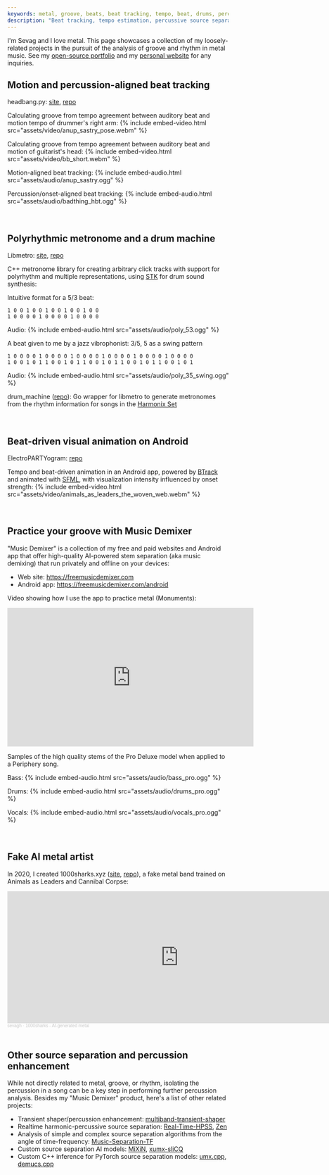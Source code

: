 ```yaml
---
keywords: metal, groove, beats, beat tracking, tempo, beat, drums, percussion, percussive, headbang, rhythm, metronome, polyrhythm, multimeter
description: "Beat tracking, tempo estimation, percussive source separation, and other music analysis tools for rhythm in metal music."
---
```


I'm Sevag and I love metal. This page showcases a collection of my loosely-related projects in the pursuit of the analysis of groove and rhythm in metal music. See my [open-source portfolio](https://github.com/sevagh) and my [personal website](https://sevag.xyz) for any inquiries.
<br style="line-height:0px;" />

## Motion and percussion-aligned beat tracking

headbang.py: [site](https://sevagh.github.io/headbang.py), [repo](https://github.com/sevagh/headbang.py)

Calculating groove from tempo agreement between auditory beat and motion tempo of drummer's right arm:
{% include embed-video.html src="assets/video/anup_sastry_pose.webm" %}

Calculating groove from tempo agreement between auditory beat and motion of guitarist's head:
{% include embed-video.html src="assets/video/bb_short.webm" %}

Motion-aligned beat tracking:
{% include embed-audio.html src="assets/audio/anup_sastry.ogg" %}

Percussion/onset-aligned beat tracking:
{% include embed-audio.html src="assets/audio/badthing_hbt.ogg" %}

<div style="height:20px;font-size:1px;">&nbsp;</div>

## Polyrhythmic metronome and a drum machine

Libmetro: [site](https://sevagh.github.io/libmetro), [repo](https://github.com/sevagh/libmetro)

C++ metronome library for creating arbitrary click tracks with support for polyrhythm and multiple representations, using [STK](https://github.com/thestk/stk) for drum sound synthesis:

Intuitive format for a 5/3 beat:
```
1 0 0 1 0 0 1 0 0 1 0 0 1 0 0
1 0 0 0 0 1 0 0 0 0 1 0 0 0 0
```
Audio:
{% include embed-audio.html src="assets/audio/poly_53.ogg" %}

A beat given to me by a jazz vibrophonist: 3/5, 5 as a swing pattern
```
1 0 0 0 0 1 0 0 0 0 1 0 0 0 0 1 0 0 0 0 1 0 0 0 0 1 0 0 0 0
1 0 0 1 0 1 1 0 0 1 0 1 1 0 0 1 0 1 1 0 0 1 0 1 1 0 0 1 0 1
```
Audio:
{% include embed-audio.html src="assets/audio/poly_35_swing.ogg" %}

drum_machine ([repo](https://github.com/sevagh/drum_machine)): Go wrapper for libmetro to generate metronomes from the rhythm information for songs in the [Harmonix Set](https://github.com/urinieto/harmonixset)

<div style="height:20px;font-size:1px;">&nbsp;</div>

## Beat-driven visual animation on Android

ElectroPARTYogram: [repo](https://github.com/sevagh/ElectroPARTYogram)

Tempo and beat-driven animation in an Android app, powered by [BTrack](https://github.com/adamstark/BTrack) and animated with [SFML](https://www.sfml-dev.org/), with visualization intensity influenced by onset strength:
{% include embed-video.html src="assets/video/animals_as_leaders_the_woven_web.webm" %}
<div style="height:20px;font-size:1px;">&nbsp;</div>

## Practice your groove with Music Demixer

"Music Demixer" is a collection of my free and paid websites and Android app that offer high-quality AI-powered stem separation (aka music demixing) that run privately and offline on your devices:
* Web site: <https://freemusicdemixer.com>
* Android app: <https://freemusicdemixer.com/android>

Video showing how I use the app to practice metal (Monuments):
<iframe width="560" height="315" src="https://www.youtube.com/embed/uDUq8kOljKk?si=jYyfUDgqfh0FdPqP" title="YouTube video player" frameborder="0" allow="accelerometer; autoplay; clipboard-write; encrypted-media; gyroscope; picture-in-picture; web-share" referrerpolicy="strict-origin-when-cross-origin" allowfullscreen></iframe>

Samples of the high quality stems of the Pro Deluxe model when applied to a Periphery song.

Bass:
{% include embed-audio.html src="assets/audio/bass_pro.ogg" %}

Drums:
{% include embed-audio.html src="assets/audio/drums_pro.ogg" %}

Vocals:
{% include embed-audio.html src="assets/audio/vocals_pro.ogg" %}
<div style="height:20px;font-size:1px;">&nbsp;</div>

## Fake AI metal artist

In 2020, I created 1000sharks.xyz ([site](https://1000sharks.xyz), [repo](https://github.com/sevagh/1000sharks.xyz)), a fake metal band trained on Animals as Leaders and Cannibal Corpse:
<iframe width="777px" height="300px" scrolling="no" frameborder="no" allow="autoplay" src="https://w.soundcloud.com/player/?url=https%3A//api.soundcloud.com/playlists/1158301087&color=%23ff5500&auto_play=false&hide_related=false&show_comments=true&show_user=true&show_reposts=false&show_teaser=true&visual=true"></iframe><div style="font-size: 10px; color: #cccccc;line-break: anywhere;word-break: normal;overflow: hidden;white-space: nowrap;text-overflow: ellipsis; font-family: Interstate,Lucida Grande,Lucida Sans Unicode,Lucida Sans,Garuda,Verdana,Tahoma,sans-serif;font-weight: 100;"><a href="https://soundcloud.com/user-167126026" title="sevagh" target="_blank" style="color: #cccccc; text-decoration: none;">sevagh</a> · <a href="https://soundcloud.com/user-167126026/sets/1000sharks-ai-generated-metal" title="1000sharks - AI-generated metal" target="_blank" style="color: #cccccc; text-decoration: none;">1000sharks - AI-generated metal</a></div>
<div style="height:20px;font-size:1px;">&nbsp;</div>

## Other source separation and percussion enhancement

While not directly related to metal, groove, or rhythm, isolating the percussion in a song can be a key step in performing further percussion analysis. Besides my "Music Demixer" product, here's a list of other related projects:
* Transient shaper/percussion enhancement: [multiband-transient-shaper](https://github.com/sevagh/multiband-transient-shaper)
* Realtime harmonic-percussive source separation: [Real-Time-HPSS](https://github.com/sevagh/Real-Time-HPSS), [Zen](https://github.com/sevagh/Zen)
* Analysis of simple and complex source separation algorithms from the angle of time-frequency: [Music-Separation-TF](https://github.com/sevagh/Music-Separation-TF)
* Custom source separation AI models: [MiXiN](https://github.com/sevagh/MiXiN), [xumx-sliCQ](https://github.com/sevagh/xumx-sliCQ)
* Custom C++ inference for PyTorch source separation models: [umx.cpp](https://github.com/sevagh/umx.cpp), [demucs.cpp](https://github.com/sevagh/demucs.cpp)

